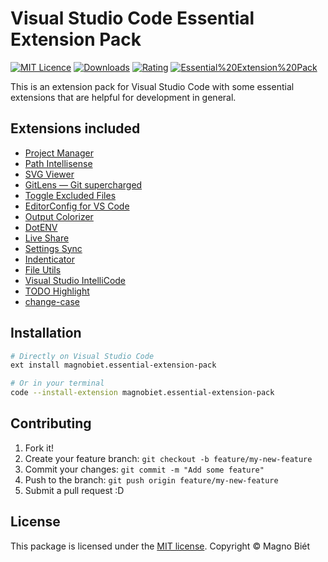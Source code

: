 # Visual Studio Code Essential Extension Pack

[![MIT Licence](https://img.shields.io/badge/licence-MIT-blue.svg)](https://magno.mit-license.org/)
[![Downloads](https://img.shields.io/vscode-marketplace/d/magnobiet.essential-extension-pack.svg)](https://marketplace.visualstudio.com/items?itemName=magnobiet.essential-extension-pack.svg?label=Essential%20Extension%20Pack)
[![Rating](https://img.shields.io/vscode-marketplace/r/magnobiet.essential-extension-pack.svg)](https://marketplace.visualstudio.com/items?itemName=magnobiet.essential-extension-pack.svg?label=Essential%20Extension%20Pack)
[![Essential%20Extension%20Pack](https://img.shields.io/vscode-marketplace/v/magnobiet.essential-extension-pack.svg)](https://marketplace.visualstudio.com/items?itemName=magnobiet.essential-extension-pack.svg?label=Essential%20Extension%20Pack)

This is an extension pack for Visual Studio Code with some essential extensions that are helpful for development in general.

## Extensions included

- [Project Manager](https://marketplace.visualstudio.com/items?itemName=alefragnani.project-manager)
- [Path Intellisense](https://marketplace.visualstudio.com/items?itemName=christian-kohler.path-intellisense)
- [SVG Viewer](https://marketplace.visualstudio.com/items?itemName=cssho.vscode-svgviewer)
- [GitLens — Git supercharged](https://marketplace.visualstudio.com/items?itemName=eamodio.gitlens)
- [Toggle Excluded Files](https://marketplace.visualstudio.com/items?itemName=eamodio.toggle-excluded-files)
- [EditorConfig for VS Code](https://marketplace.visualstudio.com/items?itemName=EditorConfig.EditorConfig)
- [Output Colorizer](https://marketplace.visualstudio.com/items?itemName=IBM.output-colorizer)
- [DotENV](https://marketplace.visualstudio.com/items?itemName=mikestead.dotenv)
- [Live Share](https://marketplace.visualstudio.com/items?itemName=ms-vsliveshare.vsliveshare)
- [Settings Sync](https://marketplace.visualstudio.com/items?itemName=Shan.code-settings-sync)
- [Indenticator](https://marketplace.visualstudio.com/items?itemName=SirTori.indenticator)
- [File Utils](https://marketplace.visualstudio.com/items?itemName=sleistner.vscode-fileutils)
- [Visual Studio IntelliCode](https://marketplace.visualstudio.com/items?itemName=VisualStudioExptTeam.vscodeintellicode)
- [TODO Highlight](https://marketplace.visualstudio.com/items?itemName=wayou.vscode-todo-highlight)
- [change-case](https://marketplace.visualstudio.com/items?itemName=wmaurer.change-case)

## Installation

```bash
# Directly on Visual Studio Code
ext install magnobiet.essential-extension-pack

# Or in your terminal
code --install-extension magnobiet.essential-extension-pack
```

## Contributing

1. Fork it!
2. Create your feature branch: `git checkout -b feature/my-new-feature`
3. Commit your changes: `git commit -m "Add some feature"`
4. Push to the branch: `git push origin feature/my-new-feature`
5. Submit a pull request :D

## License

This package is licensed under the [MIT license](https://magno.mit-license.org/2019). Copyright © Magno Biét
